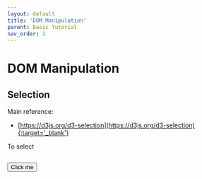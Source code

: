 ```yaml
---
layout: default
title: 'DOM Manipulation'
parent: Basic Tutorial
nav_order: 1
---
```


# DOM Manipulation


## Selection

Main reference: 
- [https://d3js.org/d3-selection](https://d3js.org/d3-selection){:target='_blank'}

To select 

```javascript
```

<script src="{{ site.baseurl }}{% link assets/js/01/select-01.js %}"></script>
<button type="button" class="btn" id="ex1" onclick="select()">Click me</button>
